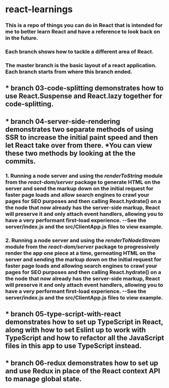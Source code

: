 # react-learnings

### This is a repo of things you can do in React that is intended for me to better learn React and have a reference to look back on in the future.

### Each branch shows how to tackle a different area of React.

### The master branch is the basic layout of a react application. Each branch starts from where this branch ended.

## \* branch 03-code-splitting demonstrates how to use **React.Suspense** and **React.lazy** together for code-splitting.

## \* branch 04-server-side-rendering demonstrates two separate methods of using SSR to increase the initial paint speed and then let React take over from there. \*You can view these two methods by looking at the the commits.

### 1. Running a node server and using the _renderToString_ module from the _react-dom/server_ package to generate HTML on the server and send the markup down on the initial request for faster page loads and allow search engines to crawl your pages for SEO purposes and then calling React.hydrate() on a the node that now already has the server-side markup, React will preserve it and only attach event handlers, allowing you to have a very performant first-load experience. --See the server/index.js and the src/ClientApp.js files to view example.

### 2. Running a node server and using the _renderToNodeStream_ module from the _react-dom/server_ package to progressively render the app one piece at a time, gerneating HTML on the server and sending the markup down on the initial request for faster page loads and allowing search engines to crawl your pages for SEO purposes and then calling React.hydrate() on a the node that now already has the server-side markup, React will preserve it and only attach event handlers, allowing you to have a very performant first-load experience. --See the server/index.js and the src/ClientApp.js files to view example.

## \* branch 05-type-script-with-react demonstrates how to set up TypeScript in React, along with how to set Eslint up to work with TypeScript and how to refactor all the JavaScript files in this app to use TypeScript instead.

## \* branch 06-redux demonstrates how to set up and use Redux in place of the React context API to manage global state.
